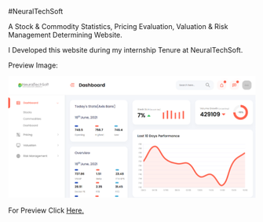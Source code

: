 #NeuralTechSoft

A Stock & Commodity Statistics, Pricing Evaluation, Valuation & Risk Management Determining Website.

I Developed this website during my internship Tenure at NeuralTechSoft.

Preview Image:

<img src="preview.PNG">

For Preview Click <a href="https://karansurana.github.io/NeuralTechSoft/event.html">Here.</a>

